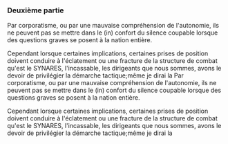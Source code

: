 ### Deuxième partie

 Par corporatisme, ou par une mauvaise compréhension de l'autonomie, ils ne peuvent pas se mettre dans le \(in\) confort du silence coupable lorsque des questions graves se posent à la nation entière. 

Cependant lorsque certaines implications, certaines prises de position doivent conduire à l'éclatement ou une fracture de la structure de combat qu'est le SYNARES, l'incassable, les dirigeants que nous sommes, avons le devoir de privilégier la démarche tactique;même je dirai la Par corporatisme, ou par une mauvaise compréhension de l'autonomie, ils ne peuvent pas se mettre dans le \(in\) confort du silence coupable lorsque des questions graves se posent à la nation entière. 

Cependant lorsque certaines implications, certaines prises de position doivent conduire à l'éclatement ou une fracture de la structure de combat qu'est le SYNARES, l'incassable, les dirigeants que nous sommes, avons le devoir de privilégier la démarche tactique;même je dirai la

